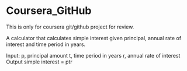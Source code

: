 # Coursera_GitHub
This is only for coursera git/github project for review.

A calculator that calculates simple interest given principal, annual rate of interest and time period in years.

Input: p, principal amount t, time period in years r, annual rate of interest Output simple interest = ptr
